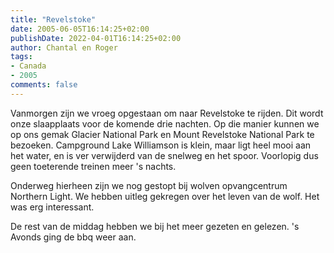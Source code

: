 ```yaml
---
title: "Revelstoke"
date: 2005-06-05T16:14:25+02:00
publishDate: 2022-04-01T16:14:25+02:00
author: Chantal en Roger
tags:
- Canada
- 2005
comments: false
---
```


Vanmorgen zijn we vroeg opgestaan om naar Revelstoke te rijden. Dit wordt onze slaapplaats voor de komende drie nachten. Op die manier kunnen we op ons gemak Glacier National Park en Mount Revelstoke National Park te bezoeken. Campground Lake Williamson is klein, maar ligt heel mooi aan het water, en is ver verwijderd van de snelweg en het spoor. Voorlopig dus geen toeterende treinen meer 's nachts.

Onderweg hierheen zijn we nog gestopt bij wolven opvangcentrum Northern Light. We hebben uitleg gekregen over het leven van de wolf. Het was erg interessant.

De rest van de middag hebben we bij het meer gezeten en gelezen. 's Avonds ging de bbq weer aan.
